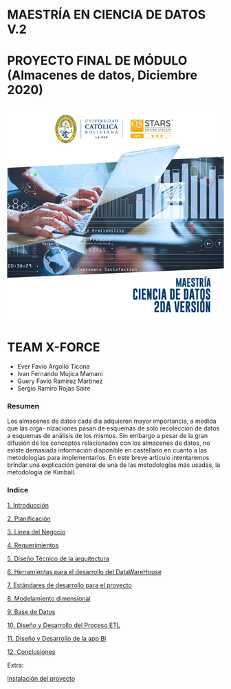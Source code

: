 # MAESTRÍA EN CIENCIA DE DATOS V.2
# PROYECTO FINAL DE MÓDULO (Almacenes de datos, Diciembre 2020)
![](img/img1.jpg)

# TEAM X-FORCE
  - Ever Favio Argollo Ticona
  - Ivan Fernando Mujica Mamani
  - Guery Favio Ramirez Martinez
  - Sergio Ramiro Rojas Saire

### Resumen
Los almacenes de datos cada dia adquieren mayor importancia, a medida que las orga- nizaciones pasan de esquemas de solo recolección de datos a esquemas de análisis de los mismos. Sin embargo a pesar de la gran difusión de los conceptos relacionados con los almacenes de datos, no existe demasiada información disponible en castellano en cuanto a las metodologías para implementarlos. En este breve artículo intentaremos brindar una explicación general de una de las metodologías más usadas, la metodología de Kimball.

### Indice
[1. Introducción](./documentacion/0-introduccion.md)

[2. Planificación](./documentacion/1-planificacion.md)

[3. Linea del Negocio](./documentacion/2-lineaNegocio.md)

[4. Requerimientos](./documentacion/3-requerimientos.md)

[5. Diseño Técnico de la arquitectura](./documentacion/4-disenioTecnicoDeLaArquitectura.md)

[6. Herramientas para el desarrollo del DataWareHouse](./documentacion/5-herramientasDesarrolloDataWarehouse.md)

[7. Estándares de desarrollo para el proyecto](./documentacion/6-estandaresDeDesarrolloParaElProyecto.md)

[8. Modelamiento dimensional](./documentacion/7-modelamientoDimensional.md)

[9. Base de Datos](./documentacion/9-baseDeDatos.md)

[10. Diseño y Desarrollo del Proceso ETL](./documentacion/10.disenioDesarrolloProcesoETL.md)

[11. Diseño y Desarrollo de la app BI](./documentacion/11.disenioDesarrolloAppBI.md)

[12. Conclusiones](./documentacion/12.conclusiones.md)

Extra:

[Instalación del proyecto](./INSTALL.md)

